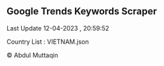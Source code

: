 

## Google Trends Keywords Scraper 
 
Last Update 12-04-2023 , 20:59:52

Country List :
VIETNAM.json



© Abdul Muttaqin 
